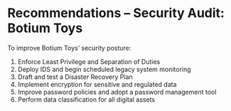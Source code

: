 # Recommendations – Security Audit: Botium Toys

To improve Botium Toys’ security posture:

1. Enforce Least Privilege and Separation of Duties
2. Deploy IDS and begin scheduled legacy system monitoring
3. Draft and test a Disaster Recovery Plan
4. Implement encryption for sensitive and regulated data
5. Improve password policies and adopt a password management tool
6. Perform data classification for all digital assets
